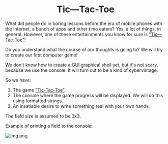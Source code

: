 # <center>Tic—Tac-Toe

What did people do in boring lessons before the era of mobile phones with the Internet, a bunch of apps and other time eaters? Yes, a lot of things, in general. However, one of these entertainments you know for sure is ["Tic—Tac-Toe"](https://ru.wikipedia.org/wiki/Крестики-нолики)!

Do you understand what the course of our thoughts is going to? We will try to create our first computer game!

We don't know how to create a GUI graphical shell yet, but it's not scary, because we use the console. It will turn out to be a kind of cybervintage.

So we have:

1. The game ["Tic-Tac-Toe"](https://ru.wikipedia.org/wiki/Крестики-нолики).
2. The console where the game progress will be displayed. We will do this using formatted strings.
3. An insatiable desire to write something real with your own hands.

The field size is assumed to be 3x3.

Example of printing a field to the console:

![img.png](img.png)
